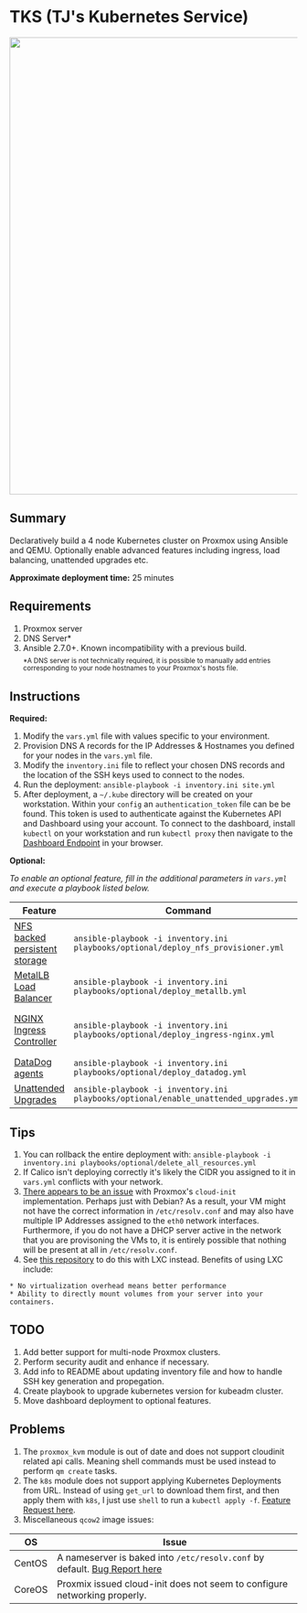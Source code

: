 # TKS (TJ's Kubernetes Service)

<p align="center">
  <img src="https://raw.githubusercontent.com/zimmertr/Bootstrap-Kubernetes-with-QEMU/master/screenshot.png" width="800">
</p>

## Summary
Declaratively build a 4 node Kubernetes cluster on Proxmox using Ansible and QEMU. Optionally enable advanced features including ingress, load balancing, unattended upgrades etc.

**Approximate deployment time:** 25 minutes


## Requirements
1. Proxmox server
2. DNS Server*
3. Ansible 2.7.0+. Known incompatibility with a previous build.  
<sub>*A DNS server is not technically required, it is possible to manually add entries corresponding to your node hostnames to your Proxmox's hosts file. </sub>


## Instructions
**Required:**

1. Modify the `vars.yml` file with values specific to your environment.
2. Provision DNS A records for the IP Addresses & Hostnames you defined for your nodes in the `vars.yml` file.
3. Modify the `inventory.ini` file to reflect your chosen DNS records and the location of the SSH keys used to connect to the nodes.
4. Run the deployment: `ansible-playbook -i inventory.ini site.yml`
5. After deployment, a `~/.kube` directory will be created on your workstation. Within your `config` an `authentication_token` file can be be found. This token is used to authenticate against the Kubernetes API and Dashboard using your account. To connect to the dashboard, install `kubectl` on your workstation and run `kubectl proxy` then navigate to the [Dashboard Endpoint](http://localhost:8001/api/v1/namespaces/kube-system/services/https:kubernetes-dashboard:/proxy/) in your browser.

**Optional:**

*To enable an optional feature, fill in the additional parameters in `vars.yml` and execute a playbook listed below.*

| Feature | Command | Requirements |
| ------- | ------- | ------------ |
| [NFS backed persistent storage](https://github.com/kubernetes-incubator/external-storage/tree/master/nfs-client) | `ansible-playbook -i inventory.ini playbooks/optional/deploy_nfs_provisioner.yml` | |
| [MetalLB Load Balancer](https://metallb.universe.tf) | `ansible-playbook -i inventory.ini playbooks/optional/deploy_metallb.yml` | | 
| [NGINX Ingress Controller](https://github.com/kubernetes/ingress-nginx) | `ansible-playbook -i inventory.ini playbooks/optional/deploy_ingress-nginx.yml` | [MetalLB](https://metallb.universe.tf/) or other Load Balancer integration |
| [DataDog agents](https://docs.datadoghq.com/integrations/kubernetes/) | `ansible-playbook -i inventory.ini playbooks/optional/deploy_datadog.yml` | |
| [Unattended Upgrades](https://wiki.debian.org/UnattendedUpgrades) | `ansible-playbook -i inventory.ini playbooks/optional/enable_unattended_upgrades.yml` | |


## Tips
1. You can rollback the entire deployment with: `ansible-playbook -i inventory.ini playbooks/optional/delete_all_resources.yml`
2. If Calico isn't deploying correctly it's likely the CIDR you assigned to it in `vars.yml` conflicts with your network. 
3. [There appears to be an issue](https://forum.proxmox.com/threads/has-cloud-init-been-changed-between-5-3-and-6-0.56175/) with Proxmox's `cloud-init` implementation. Perhaps just with Debian? As a result, your VM might not have the correct information in `/etc/resolv.conf` and may also have multiple IP Addresses assigned to the `eth0` network interfaces. Furthermore, if you do not have a DHCP server active in the network that you are provisoning the VMs to, it is entirely possible that nothing will be present at all in `/etc/resolv.conf`.  
4. See [this repository](https://github.com/zimmertr/Bootstrap-Kubernetes-with-LXC) to do this with LXC instead.  Benefits of using LXC include:
```
* No virtualization overhead means better performance
* Ability to directly mount volumes from your server into your containers.
```


## TODO
1. Add better support for multi-node Proxmox clusters.
2. Perform security audit and enhance if necessary.
3. Add info to README about updating inventory file and how to handle SSH key generation and propegation.
4. Create playbook to upgrade kubernetes version for kubeadm cluster.
5. Move dashboard deployment to optional features.


## Problems
1. The `proxmox_kvm` module is out of date and does not support cloudinit related api calls. Meaning shell commands must be used instead to perform `qm create` tasks. 
2. The `k8s` module does not support applying Kubernetes Deployments from URL. Instead of using `get_url` to download them first, and then apply them with `k8s`, I just use `shell` to run a `kubectl apply -f`. [Feature Request here](https://github.com/ansible/ansible/issues/48402).
3. Miscellaneous `qcow2` image issues:

| OS | Issue |
| -- | ----- |
| CentOS | A nameserver is baked into `/etc/resolv.conf` by default. [Bug Report here](https://bugs.centos.org/view.php?id=15426) |
| CoreOS | Proxmix issued cloud-init does not seem to configure networking properly. |
